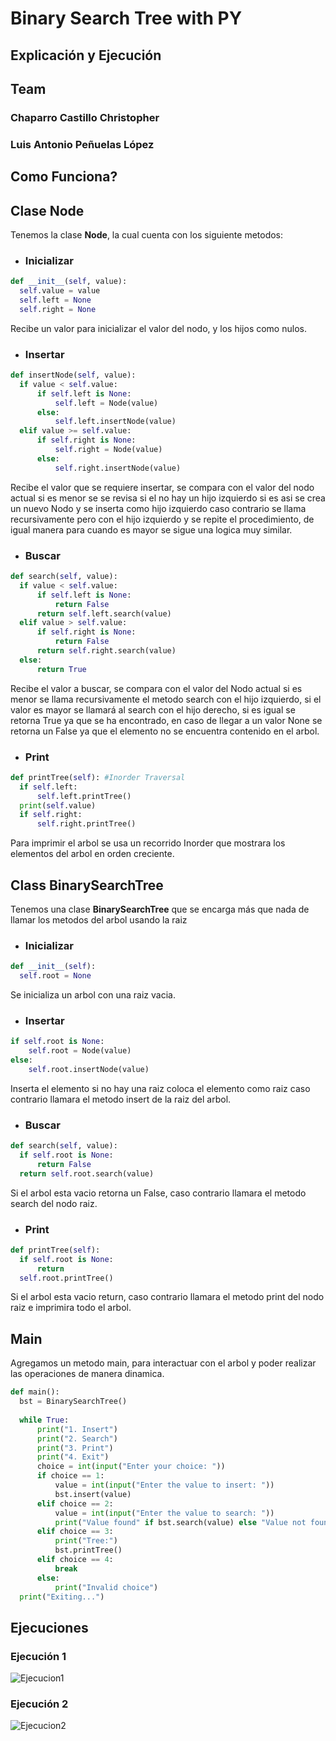 # Binary Search Tree with PY
## Explicación y Ejecución

## Team
### Chaparro Castillo Christopher
### Luis Antonio Peñuelas López

## Como Funciona?

## Clase Node

Tenemos la clase **Node**, la cual cuenta con los siguiente metodos:

- ### Inicializar

```py
def __init__(self, value):
  self.value = value
  self.left = None
  self.right = None
```
Recibe un valor para inicializar el valor del nodo, y los hijos como nulos.


- ### Insertar

```py
def insertNode(self, value):
  if value < self.value:
      if self.left is None:
          self.left = Node(value)
      else:
          self.left.insertNode(value)
  elif value >= self.value:
      if self.right is None:
          self.right = Node(value)
      else:
          self.right.insertNode(value)
```
Recibe el valor que se requiere insertar, se compara con el valor del nodo actual si es menor se se revisa si el no hay un hijo izquierdo si es asi se crea un nuevo Nodo y se inserta como hijo izquierdo caso contrario se llama recursivamente pero con el hijo izquierdo y se repite el procedimiento, de igual manera para cuando es mayor se sigue una logica muy similar.

- ### Buscar

```py
def search(self, value):
  if value < self.value:
      if self.left is None:
          return False
      return self.left.search(value)
  elif value > self.value:
      if self.right is None:
          return False
      return self.right.search(value)
  else:
      return True
```
Recibe el valor a buscar, se compara con el valor del Nodo actual si es menor se llama recursivamente el metodo search con el hijo izquierdo, si el valor es mayor se llamará al search con el hijo derecho, si es igual se retorna True ya que se ha encontrado, en caso de llegar a un valor None se retorna un False ya que el elemento no se encuentra contenido en el arbol.

- ### Print

```py
def printTree(self): #Inorder Traversal
  if self.left:
      self.left.printTree()
  print(self.value)
  if self.right:
      self.right.printTree()
```
Para imprimir el arbol se usa un recorrido Inorder que mostrara los elementos del arbol en orden creciente.

## Class BinarySearchTree

Tenemos una clase **BinarySearchTree** que se encarga más que nada de llamar los metodos del arbol usando la raiz

- ### Inicializar

```py
def __init__(self):
  self.root = None
```
Se inicializa un arbol con una raiz vacia.

- ### Insertar

```py
if self.root is None:
    self.root = Node(value)
else:
    self.root.insertNode(value)
```
Inserta el elemento si no hay una raiz coloca el elemento como raiz caso contrario llamara el metodo insert de la raiz del arbol.

- ### Buscar

```py
def search(self, value):
  if self.root is None:
      return False
  return self.root.search(value)
```
Si el arbol esta vacio retorna un False, caso contrario llamara el metodo search del nodo raiz.

- ### Print

```py
def printTree(self):
  if self.root is None:
      return
  self.root.printTree()
```
Si el arbol esta vacio return, caso contrario llamara el metodo print del nodo raiz e imprimira todo el arbol.

## Main

Agregamos un metodo main, para interactuar con el arbol y poder realizar las operaciones de manera dinamica.

```py
def main():
  bst = BinarySearchTree()
  
  while True:
      print("1. Insert")
      print("2. Search")
      print("3. Print")
      print("4. Exit")
      choice = int(input("Enter your choice: "))
      if choice == 1:
          value = int(input("Enter the value to insert: "))
          bst.insert(value)
      elif choice == 2:
          value = int(input("Enter the value to search: "))
          print("Value found" if bst.search(value) else "Value not found")
      elif choice == 3:
          print("Tree:")
          bst.printTree()
      elif choice == 4:
          break
      else:
          print("Invalid choice")
  print("Exiting...")
```

## Ejecuciones

### Ejecución 1

![Ejecucion1](https://github.com/user-attachments/assets/172df97a-dd8e-4b83-8bf2-f13e6546c707)

### Ejecución 2

![Ejecucion2](https://github.com/user-attachments/assets/c0e7c06d-aefb-4e8a-b236-e6ab8ee3c01b)
